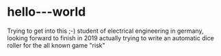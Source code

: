 # hello---world
Trying to get into this ;-)
student of electrical engineering in germany, looking forward to finish in 2019
actually trying to write an automatic dice roller for the all known game "risk"
